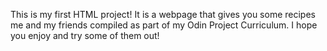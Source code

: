This is my first HTML project! It is a webpage that gives you some recipes me and my friends compiled as part of my Odin Project Curriculum. I hope you enjoy and try some of them out! 
